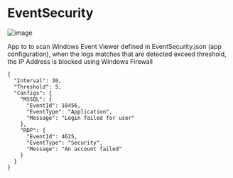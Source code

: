 # EventSecurity

![image](https://github.com/user-attachments/assets/b52ba1fb-f322-46f7-b77f-5b1018a02390)

App to to scan Windows Event Viewer defined in EventSecurity.json (app configuration), when the logs matches that are detected exceed threshold, the IP Address is blocked using Windows Firewall
```
{
  "Interval": 30,
  "Threshold": 5,
  "Configs": {
    "MSSQL": {
      "EventId": 18456,
      "EventType": "Application",
      "Message": "Login failed for user"
    },
    "RDP": {
      "EventId": 4625,
      "EventType": "Security",
      "Message": "An account failed"
    }
  }
}
```
